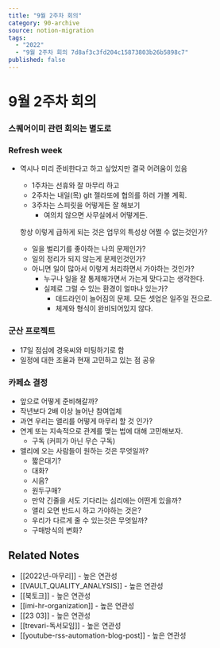 ```yaml
---
title: "9월 2주차 회의"
category: 90-archive
source: notion-migration
tags:
  - "2022"
  - "9월 2주차 회의 7d8af3c3fd204c15873803b26b5898c7"
published: false
---
```


# 9월 2주차 회의

### 스퀘어이미 관련 회의는 별도로

### Refresh week

* 역시나 미리 준비한다고 하고 싶었지만 결국 어려움이 있음

  * 1주차는 선휴와 잘 마무리 하고
  * 2주차는 내일(목) glt 젤라또에 협의를 하러 가볼 계획.
  * 3주차는 스피릿을 어떻게든 잘 해보기
    * 여의치 않으면 사무실에서 어떻게든.

  항상 이렇게 급하게 되는 것은 업무의 특성상 어쩔 수 없는것인가?

  * 일을 벌리기를 좋아하는 나의 문제인가?
  * 일의 정리가 되지 않는게 문제인것인가?
  * 아니면 일이 많아서 이렇게 처리하면서 가야하는 것인가?
    * 누구나 일을 잘 통제해가면서 가는게 맞다고는 생각한다.
    * 실제로 그럴 수 있는 환경이 얼마나 있는가?
      * 데드라인이  늘어짐의 문제. 모든 셋업은 일주일 전으로.
      * 체계와 형식이 완비되어있지 않다.

### 군산 프로젝트

* 17일 점심에 경욱씨와 미팅하기로 함
* 일정에 대한 조율과 현재 고민하고 있는 점 공유

### 카페쇼 결정

* 앞으로 어떻게 준비해갈까?
* 작년보다 2배 이상 늘어난 참여업체
* 과연 우리는 앨리를 어떻게 마무리 할 것 인가?
* 연계 또는 지속적으로 관계를 맺는 법에 대해 고민해보자.
  * 구독 (커피가 아닌 무슨 구독)
* 앨리에 오는 사람들이 원하는 것은 무엇일까?
  * 짧은대기?
  * 대화?
  * 시음?
  * 원두구매?
  * 만약 긴줄을 서도 기다리는 심리에는 어떤게 있을까?
  * 앨리 오면 반드시 하고 가야하는 것은?
  * 우리가 다르게 줄 수 있는것은 무엇일까?
  * 구매방식의 변화?

## Related Notes
- [[2022년-마무리]] - 높은 연관성
- [[VAULT_QUALITY_ANALYSIS]] - 높은 연관성
- [[북토크]] - 높은 연관성
- [[imi-hr-organization]] - 높은 연관성
- [[23 03]] - 높은 연관성
- [[trevari-독서모임]] - 높은 연관성
- [[youtube-rss-automation-blog-post]] - 높은 연관성
